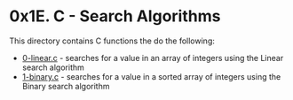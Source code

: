 # 0x1E. C - Search Algorithms
This directory contains C functions the do the following:
- [0-linear.c](0-linear.c) - searches for a value in an array of integers using the Linear search algorithm
- [1-binary.c](1-binary.c) - searches for a value in a sorted array of integers using the Binary search algorithm